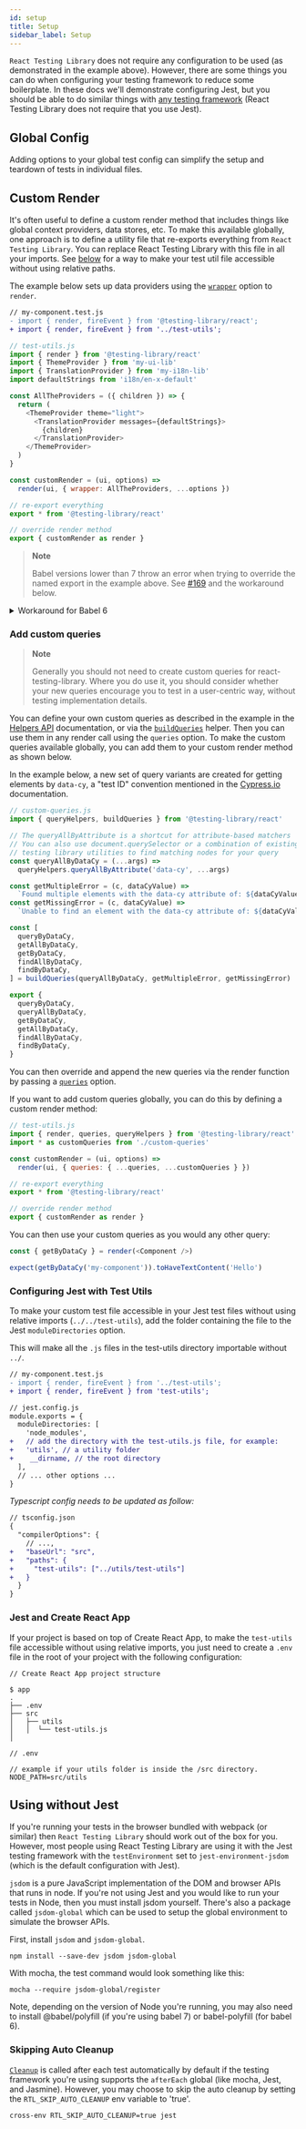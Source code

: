 ```yaml
---
id: setup
title: Setup
sidebar_label: Setup
---
```


`React Testing Library` does not require any configuration to be used (as
demonstrated in the example above). However, there are some things you can do
when configuring your testing framework to reduce some boilerplate. In these
docs we'll demonstrate configuring Jest, but you should be able to do similar
things with [any testing framework](#using-without-jest) (React Testing Library
does not require that you use Jest).

## Global Config

Adding options to your global test config can simplify the setup and teardown of
tests in individual files.

## Custom Render

It's often useful to define a custom render method that includes things like
global context providers, data stores, etc. To make this available globally, one
approach is to define a utility file that re-exports everything from
`React Testing Library`. You can replace React Testing Library with this file in
all your imports. See [below](#configuring-jest-with-test-utils) for a way to
make your test util file accessible without using relative paths.

The example below sets up data providers using the
[`wrapper`](api.md#render-options) option to `render`.

```diff
// my-component.test.js
- import { render, fireEvent } from '@testing-library/react';
+ import { render, fireEvent } from '../test-utils';
```

```js
// test-utils.js
import { render } from '@testing-library/react'
import { ThemeProvider } from 'my-ui-lib'
import { TranslationProvider } from 'my-i18n-lib'
import defaultStrings from 'i18n/en-x-default'

const AllTheProviders = ({ children }) => {
  return (
    <ThemeProvider theme="light">
      <TranslationProvider messages={defaultStrings}>
        {children}
      </TranslationProvider>
    </ThemeProvider>
  )
}

const customRender = (ui, options) =>
  render(ui, { wrapper: AllTheProviders, ...options })

// re-export everything
export * from '@testing-library/react'

// override render method
export { customRender as render }
```

> **Note**
>
> Babel versions lower than 7 throw an error when trying to override the named
> export in the example above. See
> [#169](https://github.com/testing-library/react-testing-library/issues/169)
> and the workaround below.

<details>
<summary>Workaround for Babel 6</summary>

You can use CommonJS modules instead of ES modules, which should work in Node:

```js
// test-utils.js
const rtl = require('@testing-library/react')

const customRender = (ui, options) =>
  rtl.render(ui, {
    myDefaultOption: 'something',
    ...options,
  })

module.exports = {
  ...rtl,
  render: customRender,
}
```

</details>

### Add custom queries

> **Note**
>
> Generally you should not need to create custom queries for
> react-testing-library. Where you do use it, you should consider whether your
> new queries encourage you to test in a user-centric way, without testing
> implementation details.

You can define your own custom queries as described in the example in the
[Helpers API](/doc/dom-testing-library/api-helpers.md) documentation, or via the
[`buildQueries`](/doc/dom-testing-library/api-helpers#buildQueries) helper. Then
you can use them in any render call using the `queries` option. To make the
custom queries available globally, you can add them to your custom render method
as shown below.

In the example below, a new set of query variants are created for getting
elements by `data-cy`, a "test ID" convention mentioned in the
[Cypress.io](https://docs.cypress.io/guides/references/best-practices.html#Selecting-Elements)
documentation.

```js
// custom-queries.js
import { queryHelpers, buildQueries } from '@testing-library/react'

// The queryAllByAttribute is a shortcut for attribute-based matchers
// You can also use document.querySelector or a combination of existing
// testing library utilities to find matching nodes for your query
const queryAllByDataCy = (...args) =>
  queryHelpers.queryAllByAttribute('data-cy', ...args)

const getMultipleError = (c, dataCyValue) =>
  `Found multiple elements with the data-cy attribute of: ${dataCyValue}`
const getMissingError = (c, dataCyValue) =>
  `Unable to find an element with the data-cy attribute of: ${dataCyValue}`

const [
  queryByDataCy,
  getAllByDataCy,
  getByDataCy,
  findAllByDataCy,
  findByDataCy,
] = buildQueries(queryAllByDataCy, getMultipleError, getMissingError)

export {
  queryByDataCy,
  queryAllByDataCy,
  getByDataCy,
  getAllByDataCy,
  findAllByDataCy,
  findByDataCy,
}
```

You can then override and append the new queries via the render function by
passing a [`queries`](api.md#render-options) option.

If you want to add custom queries globally, you can do this by defining a custom
render method:

```js
// test-utils.js
import { render, queries, queryHelpers } from '@testing-library/react'
import * as customQueries from './custom-queries'

const customRender = (ui, options) =>
  render(ui, { queries: { ...queries, ...customQueries } })

// re-export everything
export * from '@testing-library/react'

// override render method
export { customRender as render }
```

You can then use your custom queries as you would any other query:

```js
const { getByDataCy } = render(<Component />)

expect(getByDataCy('my-component')).toHaveTextContent('Hello')
```

</details>

### Configuring Jest with Test Utils

To make your custom test file accessible in your Jest test files without using
relative imports (`../../test-utils`), add the folder containing the file to the
Jest `moduleDirectories` option.

This will make all the `.js` files in the test-utils directory importable
without `../`.

```diff
// my-component.test.js
- import { render, fireEvent } from '../test-utils';
+ import { render, fireEvent } from 'test-utils';
```

```diff
// jest.config.js
module.exports = {
  moduleDirectories: [
    'node_modules',
+   // add the directory with the test-utils.js file, for example:
+   'utils', // a utility folder
+    __dirname, // the root directory
  ],
  // ... other options ...
}
```

_Typescript config needs to be updated as follow:_

```diff
// tsconfig.json
{
  "compilerOptions": {
    // ...,
+   "baseUrl": "src",
+   "paths": {
+     "test-utils": ["../utils/test-utils"]
+   }
  }
}
```

### Jest and Create React App

If your project is based on top of Create React App, to make the `test-utils`
file accessible without using relative imports, you just need to create a `.env`
file in the root of your project with the following configuration:

```
// Create React App project structure

$ app
.
├── .env
├── src
│   ├── utils
│   │  └── test-utils.js
│
```

```
// .env

// example if your utils folder is inside the /src directory.
NODE_PATH=src/utils
```

## Using without Jest

If you're running your tests in the browser bundled with webpack (or similar)
then `React Testing Library` should work out of the box for you. However, most
people using React Testing Library are using it with the Jest testing framework
with the `testEnvironment` set to `jest-environment-jsdom` (which is the default
configuration with Jest).

`jsdom` is a pure JavaScript implementation of the DOM and browser APIs that
runs in node. If you're not using Jest and you would like to run your tests in
Node, then you must install jsdom yourself. There's also a package called
`jsdom-global` which can be used to setup the global environment to simulate the
browser APIs.

First, install `jsdom` and `jsdom-global`.

```
npm install --save-dev jsdom jsdom-global
```

With mocha, the test command would look something like this:

```
mocha --require jsdom-global/register
```

Note, depending on the version of Node you're running, you may also need to
install @babel/polyfill (if you're using babel 7) or babel-polyfill (for babel
6).

### Skipping Auto Cleanup

[`Cleanup`](./api#cleanup) is called after each test automatically by default if
the testing framework you're using supports the `afterEach` global (like mocha,
Jest, and Jasmine). However, you may choose to skip the auto cleanup by setting
the `RTL_SKIP_AUTO_CLEANUP` env variable to 'true'.

```
cross-env RTL_SKIP_AUTO_CLEANUP=true jest
```
